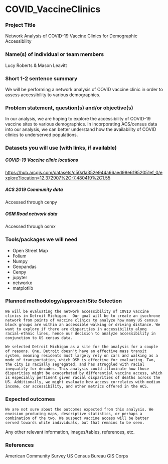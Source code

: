 # COVID_VaccineClinics 
### Project Title 
Network Analysis of COVID-19 Vaccine Clinics for Demographic Accessibility

### Name(s) of individual or team members
Lucy Roberts & Mason Leavitt

### Short 1-2 sentence summary
We will be performing a network analysis of COVID vaccine clinic in order to assess accessibility to various demographics. 

### Problem statement, question(s) and/or objective(s)
In our analysis, we are hoping to explore the accessibility of COVID-19 vaccine sites to various demographics. In incorporating ACS/census data into our analysis, we can better understand how the availability of COVID clinics to underserved populations.

### Datasets you will use (with links, if available)
##### COVID-19 Vaccine clinic locations
https://hub.arcgis.com/datasets/c50a1a352e944a66aed98e61952051ef_0/explore?location=12.372907%2C-7.480419%2C1.55
##### ACS 2019 Community data
Accessed through cenpy
##### OSM Road network data
Accessed through osmx

### Tools/packages we will need
- Open Street Map
- Folium
- Numpy
- Geopandas
- Cenpy
- jupyter
- networkx
- matplotlib

### Planned methodology/approach/Site Selection
	We will be evaluating the network accessibility of COVID vaccine clinics in Detroit Michigan.  Our goal will be to create an isochrone network from points of vaccine clinics to analyze how many US census block groups are within an accessible walking or driving distance. We want to explore if there are disparities in accessibility along racial-ethnic lines, hence our decision to analyze accessibility in conjunction to US census data.

	We selected Detroit Michigan as a site for the analysis for a couple of reasons. One, Detroit doesn't have an effective mass transit system, meaning residents must largely rely on cars and walking as a mode of transportation, which OSM is effective for evaluating. Two, the city is racially segregated, and has struggled with racial inequality for decades. This analysis could illuminate how those disparities might be exacerbated by differential vaccine access, which is especially pertinent given racial disparities of deaths across the US. Additionally, we might evaluate how access correlates with medium income, car accessibility, and other metrics offered in the ACS.

### Expected outcomes
	We are not sure about the outcomes expected from this analysis. We envision producing maps, descriptive statistics, or perhaps a combination of the two. We suspect vaccine access will be better served towards white individuals, but that remains to be seen.
Any other relevant information, images/tables, references, etc.

### References
American Community Survey
US Census Bureau
GIS Corps

